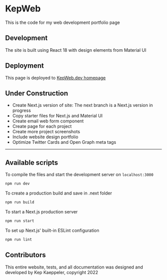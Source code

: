 # KepWeb

This is the code for my web development portfolio page

## Development

The site is built using React 18 with design elements from Material UI

## Deployment

This page is deployed to
[KepWeb.dev homepage](https://kepweb.dev)

## Under Construction

- Create Next.js version of site: The next branch is a Next.js version in progress
- Copy starter files for Next.js and Material UI
- Create email web form component
- Create page for each project
- Create more project screenshots
- Include website design portfolio
- Optimize Twitter Cards and Open Graph meta tags

---

## Available scripts

To compile the files and start the development server on `localhost:3000`

```bash
npm run dev
```

To create a production build and save in .next folder

```bash
npm run build
```

To start a Next.js production server

```bash
npm run start
```

To set up Next.js' built-in ESLint configuration

```bash
npm run lint
```

## Contributors

This entire website, tests, and all documentation was designed and developed by Kep Kaeppeler, copyright 2022
